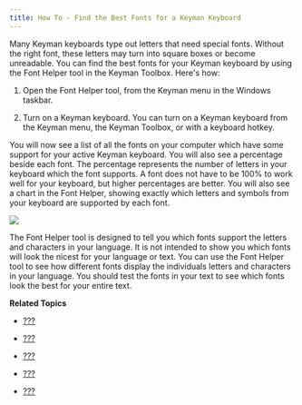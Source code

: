 ```yaml
---
title: How To - Find the Best Fonts for a Keyman Keyboard
---
```


Many Keyman keyboards type out letters that need special fonts. Without
the right font, these letters may turn into square boxes or become
unreadable. You can find the best fonts for your Keyman keyboard by
using the Font Helper tool in the Keyman Toolbox. Here's how:

1.  Open the Font Helper tool, from the Keyman menu in the Windows
    taskbar.

2.  Turn on a Keyman keyboard. You can turn on a Keyman keyboard from
    the Keyman menu, the Keyman Toolbox, or with a keyboard hotkey.

You will now see a list of all the fonts on your computer which have
some support for your active Keyman keyboard. You will also see a
percentage beside each font. The percentage represents the number of
letters in your keyboard which the font supports. A font does not have
to be 100% to work well for your keyboard, but higher percentages are
better. You will also see a chart in the Font Helper, showing exactly
which letters and symbols from your keyboard are supported by each font.

![](desktop_images/fonthelper.png)

<div class="note">

The Font Helper tool is designed to tell you which fonts support the
letters and characters in your language. It is not intended to show you
which fonts will look the nicest for your language or text. You can use
the Font Helper tool to see how different fonts display the individuals
letters and characters in your language. You should test the fonts in
your text to see which fonts look the best for your entire text.

</div>

**Related Topics**

-   [???](#troubleshooting_font)

-   [???](#start_download-install_keyboard)

-   [???](#basic_fonthelper)

-   [???](#basic_hotkeys_tab)

-   [???](#basic_enable_keyboard)
